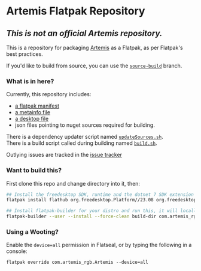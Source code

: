 
# Artemis Flatpak Repository

## ***This is not an official Artemis repository.***

This is a repository for packaging [Artemis](https://artemis-rgb.com) as a Flatpak, as per Flatpak's best practices.

If you'd like to build from source, you can use the [`source-build`](https://github.com/ProjectSynchro/com.artemis_rgb.Artemis/tree/source-build) branch.

### What is in here?

Currently, this repository includes:
- [a flatpak manifest](com.artemis_rgb.Artemis.yaml)
- [a metainfo file](com.artemis_rgb.artemis.metainfo.xml)
- [a desktop file](com.artemis_rgb.artemis.desktop)
- json files pointing to nuget sources required for building.

There is a dependency updater script named [`updateSources.sh`](updateSources.sh).  
There is a build script called during building named [`build.sh`](build.sh).

Outlying issues are tracked in the [issue tracker](https://github.com/ProjectSynchro/com.artemis_rgb.Artemis/issues)

### Want to build this?

First clone this repo and change directory into it, then:

```sh
## Install the freedesktop SDK, runtime and the dotnet 7 SDK extension for the freedesktop SDK
flatpak install flathub org.freedesktop.Platform//23.08 org.freedesktop.Sdk//23.08 org.freedesktop.Sdk.Extension.dotnet7//23.08

## Install flatpak-builder for your distro and run this, it will locally install the Flatpak for you.
flatpak-builder --user --install --force-clean build-dir com.artemis_rgb.Artemis.yaml
```

### Using a Wooting? 

Enable the `device=all` permission in Flatseal, or by typing the following in a console: 

`flatpak override com.artemis_rgb.Artemis --device=all`
